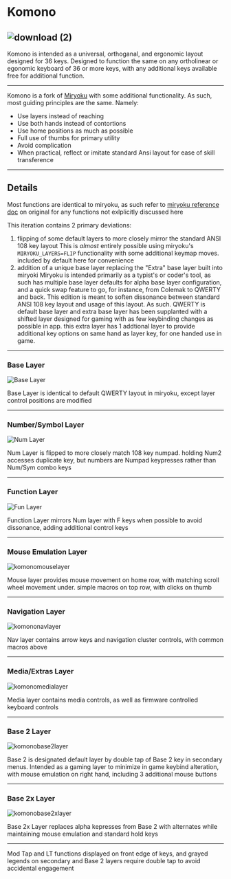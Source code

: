 # Komono # 
![download (2)](https://github.com/user-attachments/assets/0842ac00-89e8-45e2-952d-11a6df238ef3)
---
Komono is intended as a universal, orthoganal, and ergonomic layout designed for 36 keys. 
Designed to function the same on any ortholinear or egonomic keyboard of 36 or more keys, with any additional keys available free for additional function.

---

Komono is a fork of [Miryoku](https://github.com/manna-harbour/miryoku) with some additional functionality.
As such, most guiding principles are the same. Namely:

- Use layers instead of reaching
- Use both hands instead of contortions
- Use home positions as much as possible
- Full use of thumbs for primary utility
- Avoid complication
- When practical, reflect or imitate standard Ansi layout for ease of skill transference
---
## Details ##
Most functions are identical to miryoku, as such refer to [miryoku reference doc](https://github.com/manna-harbour/miryoku/blob/master/docs/reference/readme.org) on original for any functions not exlplicitly discussed here

This iteration contains 2 primary deviations:
1. flipping of some default layers to more closely mirror the standard ANSI 108 key layout
     This is _almost_ entirely possible using miryoku's `MIRYOKU_LAYERS=FLIP` functionality with some additional keymap moves. included by default here for convenience
3. addition of a unique base layer replacing the "Extra" base layer built into miryoki
     Miryoku is intended primarily as a typist's or coder's tool, as such has multiple base layer defaults for alpha base layer configuration, and a quick swap feature to go, for instance, from Colemak to QWERTY and back. This edition is meant to soften dissonance between standard ANSI 108 key layout and usage of this layout. As such. QWERTY is default base layer and extra base layer has been supplanted with a shifted layer designed for gaming with as few keybinding changes as possible in app. this extra layer has 1 addtional layer to provide additional key options on same hand as layer key, for one handed use in game.
---
### Base Layer ###

![Base Layer](https://github.com/user-attachments/assets/0a8d93f4-f16d-4656-870d-b67cee330398)


Base Layer is identical to default QWERTY layout in miryoku, except layer control positions are modified

---

### Number/Symbol Layer ###

![Num Layer](https://github.com/user-attachments/assets/8ec74d6d-3312-416d-a804-d05c569cc8cd)


Num Layer is flipped to more closely match 108 key numpad. holding Num2 accesses duplicate key, but numbers are Numpad keypresses rather than Num/Sym combo keys

---
### Function Layer ###

![Fun Layer](https://github.com/user-attachments/assets/78815682-bc97-4dfd-a446-e198870164a1)


Function Layer mirrors Num layer with F keys when possible to avoid dissonance, adding additional control keys

---
### Mouse Emulation Layer ###

![komonomouselayer](https://github.com/user-attachments/assets/148d3cb5-bd16-440c-a5b1-3727562ed07f)


Mouse layer provides mouse movement on home row, with matching scroll wheel movement under. simple macros on top row, with clicks on thumb

---
### Navigation Layer ###

![komononavlayer](https://github.com/user-attachments/assets/743aef5f-9034-4f95-bf52-220e7d61aab9)


Nav layer contains arrow keys and navigation cluster controls, with common macros above

---
### Media/Extras Layer ###

![komonomedialayer](https://github.com/user-attachments/assets/0ac73c90-6240-4635-8c39-fcd605d24a12)


Media layer contains media controls, as well as firmware controlled keyboard controls

---
### Base 2 Layer ###

![komonobase2layer](https://github.com/user-attachments/assets/8427616a-26b5-46a3-bedd-d08d970a5b4e)


Base 2 is designated default layer by double tap of Base 2 key in secondary menus. Intended as a gaming layer to minimize in game keybind alteration, with mouse emulation on right hand, including 3 additional mouse buttons

---
### Base 2x Layer ###

![komonobase2xlayer](https://github.com/user-attachments/assets/fd2e8da7-87ed-4b50-b9f3-9f1b2530e947)


Base 2x Layer replaces alpha kepresses from Base 2 with alternates while maintaining mouse emulation and standard hold keys

---

Mod Tap and LT functions displayed on front edge of keys, and grayed legends on secondary and Base 2 layers require double tap to avoid accidental engagement
